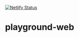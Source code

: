 [![Netlify Status](https://api.netlify.com/api/v1/badges/52cc2342-4fd7-488b-8ead-73923d09e6dd/deploy-status)](https://app.netlify.com/sites/flixplorer/deploys)

# playground-web
